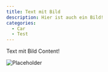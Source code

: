 ```yaml
---
title: Text mit Bild
description: Hier ist auch ein Bild!
categories:
  - Car
  - Test
---
```

Text mit Bild Content!

![](assets/images/uploads/placeholdermann.jpg "Placeholder")